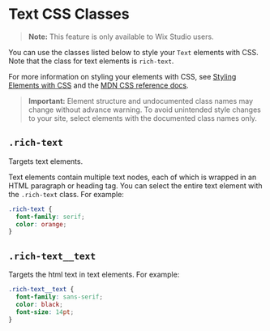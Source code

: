 <!-- This article was published using the Doc Push single-sourcing tool. Any changes to this article MUST be made in the source file. Find it at www.github.com/wix-private/velo-docs.-->

# Text CSS Classes

> **Note:** This feature is only available to Wix Studio users.

You can use the classes listed below to style your `Text` elements with CSS.
Note that the class for text elements is `rich-text`.

For more information on styling your elements with CSS, see
[Styling Elements with CSS]($w/styling-elements-with-css) and the
[MDN CSS reference docs](https://developer.mozilla.org/en-US/docs/Learn/CSS).

<blockquote class="important">

__Important:__
Element structure and undocumented class names
may change without advance warning.
To avoid unintended style changes to your site,
select elements with the documented class names only.

</blockquote>

## `.rich-text`

Targets text elements.

Text elements contain multiple text nodes,
each of which is wrapped in an HTML paragraph or heading tag.
You can select the entire text element with the `.rich-text` class.
For example:

```css
.rich-text {
  font-family: serif;
  color: orange;
}
```

## `.rich-text__text`

Targets the html text in text elements.
For example:

```css
.rich-text__text {
  font-family: sans-serif;
  color: black;
  font-size: 14pt;
}
```
